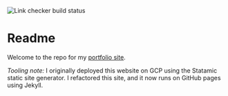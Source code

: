 ![Link checker build status](https://github.com/nwilson512/nwilson512.github.io/actions/workflows/main.yml/badge.svg)

# Readme

Welcome to the repo for my [portfolio site](https://techwriting.io).

_Tooling note:_ I originally deployed this website on GCP using the Statamic static site generator. I refactored this site, and it now runs on GitHub pages using Jekyll. 